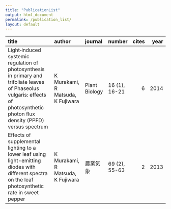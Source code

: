 ```yaml
---
title: "PublicationList"
output: html_document
permalink: /publication_list/
layout: default
---
```



|title                                                                                                                                                                            |author                            |journal       |number        | cites| year|
|:--------------------------------------------------------------------------------------------------------------------------------------------------------------------------------|:---------------------------------|:-------------|:-------------|-----:|----:|
|Light‐induced systemic regulation of photosynthesis in primary and trifoliate leaves of Phaseolus vulgaris: effects of photosynthetic photon flux density (PPFD) versus spectrum |K Murakami, R Matsuda, K Fujiwara |Plant Biology |16 (1), 16-21 |     6| 2014|
|Effects of supplemental lighting to a lower leaf using light-emitting diodes with different spectra on the leaf photosynthetic rate in sweet pepper                              |K Murakami, R Matsuda, K Fujiwara |農業気象      |69 (2), 55-63 |     2| 2013|
